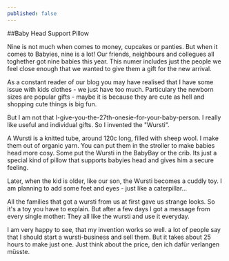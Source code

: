 ```yaml
---
published: false
---
```



##Baby Head Support Pillow

Nine is not much when comes to money, cupcakes or panties. But when it comes to Babyies, nine is a lot! Our friends, neighbours and collegues all toghether got nine babies this year. This numer includes just the people we feel close enough that we wanted to give them a gift for the new arrival.

As a constant reader of our blog you may have realised that I have some issue with kids clothes - we just have too much. Particulary the newborn sizes are popular gifts - maybe it is because they are cute as hell and shopping cute things is big fun.

But I am not that I-give-you-the-27th-onesie-for-your-baby-person. I really like useful and individual gifts. So I invented the "Wursti".

A Wursti is a knitted tube, around 120c long, filled with sheep wool. I make them out of organic yarn. You can put them in the stroller to make babies head more cosy. Some put the Wursti in the BabyBay or the crib. Its just a special kind of pillow that supports babyies head and gives him a secure feeling.

Later, when the kid is older, like our son, the Wursti becomes a cuddly toy. I am planning to add some feet and eyes - just like a caterpillar...

All the families that got a wursti from us at first gave us strange looks. So it's a toy you have to explain. But after a few days I got a message from every single mother: They all like the wursti and use it everyday.

I am very happy to see, that my invention works so well. a lot of people say that I should start a wursti-business and sell them. But it takes about 25 hours to make just one. Just think about the price, den ich dafür verlangen müsste.

